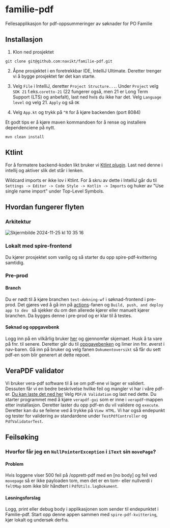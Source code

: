 # familie-pdf

Fellesapplikasjon for pdf-oppsummeringer av søknader for PO Familie 

## Installasjon

1. Klon ned prosjektet
```
git clone git@github.com:navikt/familie-pdf.git
```

2. Åpne prosjektet i en foretrekkbar IDE, IntelliJ Ultimate. Deretter trenger vi å bygge prosjektet før det kan starte.

3. Velg `File` i IntelliJ, deretter `Project Structure...`. Under `Project` velg `SDK 21` f.eks.`coretto-21` (22 fungerer også, men 21 er Long Term Support (LTS) og anbefalt), last ned hvis du ikke har det. Velg `Language level` og velg 21. `Apply` og så `OK`

4. Velg `App.kt` og trykk på `^R` for å kjøre backenden (port 8084)

Et godt tips er å kjøre maven kommandoen for å rense og installere dependenciene på nytt.

```
mvn clean install
```

## Ktlint
For å formatere backend-koden likt bruker vi [Ktlint plugin](https://plugins.jetbrains.com/plugin/15057-ktlint). Last ned denne i intellij og aktiver slik det står i lenken.

Wildcard imports er ikke lov i Ktlint. For å skru av dette i IntelliJ går du til `Settings -> Editor -> Code Style -> Kotlin -> Imports` og huker av "Use single name import" under Top-Level Symbols.

## Hvordan fungerer flyten

### Arkitektur
![Skjermbilde 2024-11-25 kl  10 35 16](https://github.com/user-attachments/assets/db0e2ede-c4c4-4558-ae6a-89869daada31)

### Lokalt med spire-frontend
Du kjører prosjektet som vanlig og så starter du opp spire-pdf-kvittering samtidig.

### Pre-prod
#### Branch
Du er nødt til å kjøre branchen `test-dekning-wf` i søknad-frontend i pre-prod. Det gjøres ved å gå inn på [actions](https://github.com/navikt/familie-ef-soknad-frontend/actions)-fanen og `Build, push, and deploy app to dev
` så sjekker du om den allerede kjører eller manuelt kjører branchen. Da bygges denne i pre-prod og er klar til å testes.
#### Søknad og oppgavebenk
Logg inn på en vilkårlig bruker [her](https://familie.ekstern.dev.nav.no/familie/alene-med-barn/soknad/) og gjennomfør skjemaet. Husk å ta vare på fnr. til senere. Deretter går du til [oppgavebenken](https://ensligmorellerfar.ansatt.dev.nav.no/oppgavebenk) og limer inn fnr. øverst i nav-baren. Gå inn på bruker og velg fanen `Dokumentoversikt` så får du sett pdf-en som blir generert at dette repoet.


## VeraPDF validator
Vi bruker vera-pdf software til å se om pdf-ene vi lager er validert. Dessuten får vi en bedre beskrivelse hvilke feil og mangler vi har i våre pdf-er.
[Du kan laste det ned her](https://verapdf.org/home/) Velg `PDF/A Validation` og last ned dette. Du starter programmet med å kjøre `verapdf-gui` som er inne i `verapdf`-mappen etter installasjon. Deretter laster du opp pdf-en du vil validere og `execute`. Deretter kan du se feilene ved å trykke på `View HTML`.
Vi har også endepunkt og tester for validering av standardene under `TestPdfController` og `PdfValidatorTest`.

## Feilsøking
### Hvorfor får jeg en `NullPointerException` i `iText` sin `movePage`?
#### Problem
Hvis loggene viser 500 feil på /opprett-pdf med en \[no body\] og feil ved `movepage` så er ikke payloaden tom, men det er en tom- eller nullverdi i `feltMap` som ikke blir håndtert  i `PdfUtils.lagDokument`. 
#### Løsningsforslag
Logg, print eller debug body i applikasjonen som sender til endepunktet i Familie-pdf. Start opp denne appen sammen med `spire-pdf-kvittering`, kjør lokalt og undersøk derfra.
